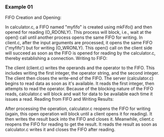 ### Example 01

FIFO Creation and Opening:

In calculator.c, a FIFO named "myfifo" is created using mkFifo() and then opened for reading (O_RDONLY). This process will block, i.e., wait at the open() call until another process opens the same FIFO for writing.
In client.c, after the input arguments are processed, it opens the same FIFO ("myfifo") but for writing (O_WRONLY). This open() call on the client side will succeed as soon as the FIFO is opened for reading by the calculator.c, thereby establishing a connection.
Writing to FIFO:

The client (client.c) writes the operands and the operator to the FIFO. This includes writing the first integer, the operator string, and the second integer. The client then closes the write-end of the FIFO.
The server (calculator.c) begins to read data as soon as it's available. It reads the first integer, then attempts to read the operator. Because of the blocking nature of the FIFO reads, calculator.c will block and wait for data to be available each time it issues a read.
Reading from FIFO and Writing Results:

After processing the operation, calculator.c reopens the FIFO for writing (again, this open operation will block until a client opens it for reading). It then writes the result back into the FIFO and closes it.
Meanwhile, client.c reopens the FIFO for reading to get the result. It reads the result as soon as calculator.c writes it and closes the FIFO after reading.
